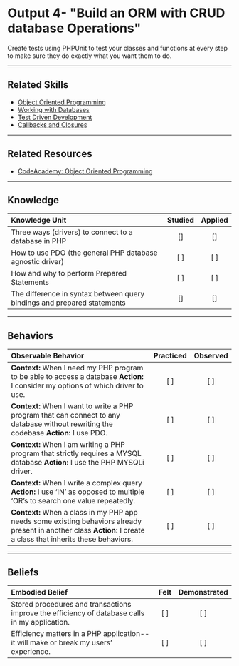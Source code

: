 # Output 4- "Build an ORM with CRUD database Operations"

Create tests using PHPUnit to test your classes and functions at every step to make sure they do exactly what you want them to do. 

----
## Related Skills
- [Object Oriented Programming](www.link.com)
- [Working with Databases](www.link.com)
- [Test Driven Development](www.link.com)
- [Callbacks and Closures](www.link.com)


----
## Related Resources
- [CodeAcademy: Object Oriented Programming](https://www.codecademy.com/courses/web-beginner-en-ZQQ64/0/1?curriculum_id=5124ef4c78d510dd89003eb8)

-----

## Knowledge
| Knowledge Unit   |      Studied      | Applied |
|:-------------|:------------------:|:--------:|
| Three ways (drivers) to connect to a database in PHP | [] | [] |
| How to use PDO (the general PHP database agnostic driver) | [ ] | [ ] |
| How and why to perform Prepared Statements | [ ] | [ ] |
| The difference in syntax between query bindings and prepared statements | [] | [] |



_____

## Behaviors
| Observable Behavior   |      Practiced      | Observed |
|:-------------|:------------------:|:--------:|
| **Context:** When I need my PHP program to be able to access a database **Action:**  I consider my options of which driver to use. | [ ] | [ ]  |
| **Context:** When I want to write a PHP program that can connect to any database without rewriting the codebase **Action:**  I use PDO. | [ ] | [ ]  |
| **Context:**  When I am writing a PHP program that strictly requires a MYSQL database **Action:** I use the PHP MYSQLi driver. |   [ ]   |   [ ] |
| **Context:**  When I write a complex query **Action:** I use ‘IN’ as opposed to multiple ‘OR’s to search one value repeatedly. |   [ ]   |   [ ] |
| **Context:**  When a class in my PHP app needs some existing behaviors already present in another class **Action:** I create a class that inherits these behaviors. |   [ ]   |   [ ] |

----------


## **Beliefs**
| Embodied Belief   |      Felt      | Demonstrated |
|:-------------|:------------------:|:--------:|
| Stored procedures and transactions improve the efficiency of database calls in my application. |   [ ]   |   [ ] |
| Efficiency matters in a PHP application-- it will make or break my users’ experience. |   [ ]   |   [ ] |


